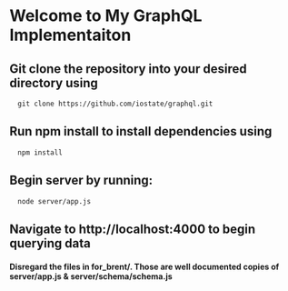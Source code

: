 # Welcome to My GraphQL Implementaiton

## Git clone the repository into your desired directory using

```
  git clone https://github.com/iostate/graphql.git
```

## Run npm install to install dependencies using

```
  npm install
```

## Begin server by running:

```
  node server/app.js
```

## Navigate to http://localhost:4000 to begin querying data

#### Disregard the files in for_brent/. Those are well documented copies of server/app.js & server/schema/schema.js
